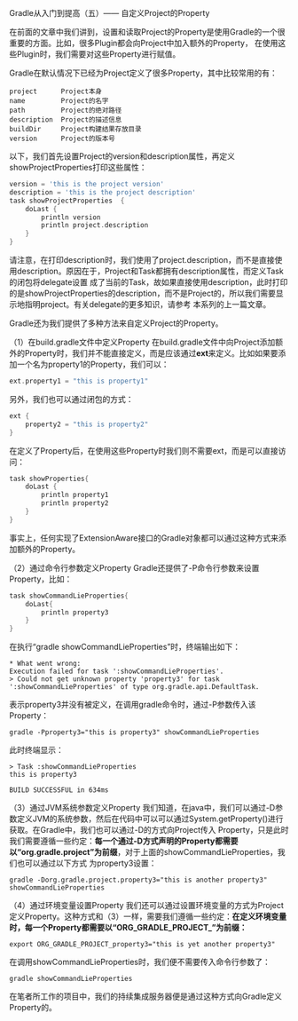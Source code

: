 Gradle从入门到提高（五）—— 自定义Project的Property

在前面的文章中我们讲到，设置和读取Project的Property是使用Gradle的一个很重要的方面。比如，很多Plugin都会向Project中加入额外的Property，
在使用这些Plugin时，我们需要对这些Property进行赋值。

Gradle在默认情况下已经为Project定义了很多Property，其中比较常用的有：
```shell script
project      Project本身
name         Project的名字
path         Project的绝对路径
description  Project的描述信息
buildDir     Project构建结果存放目录
version      Project的版本号
```


以下，我们首先设置Project的version和description属性，再定义showProjectProperties打印这些属性：

```groovy
version = 'this is the project version'
description = 'this is the project description'
task showProjectProperties  {
    doLast {
        println version
        println project.description
    }
}
```

请注意，在打印description时，我们使用了project.description，而不是直接使用description。原因在于，Project和Task都拥有description属性，而定义Task的闭包将delegate设置
成了当前的Task，故如果直接使用description，此时打印的是showProjectProperties的description，而不是Project的，所以我们需要显示地指明project。有关delegate的更多知识，请参考
本系列的上一篇文章。



Gradle还为我们提供了多种方法来自定义Project的Property。

（1）在build.gradle文件中定义Property
在build.gradle文件中向Project添加额外的Property时，我们并不能直接定义，而是应该通过**ext**来定义。比如如果要添加一个名为property1的Property，我们可以：
```groovy
ext.property1 = "this is property1"
```

另外，我们也可以通过闭包的方式：
```groovy
ext {
    property2 = "this is property2"
}
```

在定义了Property后，在使用这些Property时我们则不需要ext，而是可以直接访问：
```groovy
task showProperties{
    doLast {
        println property1
        println property2
    }
}
```

事实上，任何实现了ExtensionAware接口的Gradle对象都可以通过这种方式来添加额外的Property。

（2）通过命令行参数定义Property
Gradle还提供了-P命令行参数来设置Property，比如：
```groovy
task showCommandLieProperties{
    doLast{
        println property3
    }
}
```

在执行“gradle showCommandLieProperties”时，终端输出如下：

```shell script
* What went wrong:
Execution failed for task ':showCommandLieProperties'.
> Could not get unknown property 'property3' for task ':showCommandLieProperties' of type org.gradle.api.DefaultTask.

```

表示property3并没有被定义，在调用gradle命令时，通过-P参数传入该Property：
```shell script
gradle -Pproperty3="this is property3" showCommandLieProperties
```

此时终端显示：

```shell script
> Task :showCommandLieProperties
this is property3

BUILD SUCCESSFUL in 634ms

```

（3）通过JVM系统参数定义Property
我们知道，在java中，我们可以通过-D参数定义JVM的系统参数，然后在代码中可以可以通过System.getProperty()进行获取。在Gradle中，我们也可以通过-D的方式向Project传入
Property，只是此时我们需要遵循一些约定：**每一个通过-D方式声明的Property都需要以“org.gradle.project”为前缀**，对于上面的showCommandLieProperties，我们也可以通过以下方式
为property3设置：
```shell script
gradle -Dorg.gradle.project.property3="this is another property3" showCommandLieProperties
```

（4）通过环境变量设置Property
我们还可以通过设置环境变量的方式为Project定义Property。这种方式和（3）一样，需要我们遵循一些约定：**在定义环境变量时，每一个Property都需要以“ORG_GRADLE_PROJECT_”为前缀：**
```shell script
export ORG_GRADLE_PROJECT_property3="this is yet another property3"
```

在调用showCommandLieProperties时，我们便不需要传入命令行参数了：
```shell script
gradle showCommandLieProperties
```

在笔者所工作的项目中，我们的持续集成服务器便是通过这种方式向Gradle定义Property的。
